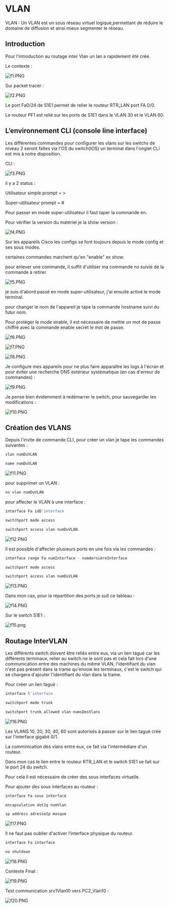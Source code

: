 #  VLAN

VLAN : Un VLAN est un sous réseau  virtuel logique,permettant de réduire le domaine de diffusion et ainsi mieux segmenter le réseau.

## Introduction 

Pour l'introduction au routage inter Vlan un lan a rapidement été crée.

Le contexte :

![f1.PNG](f1.PNG)

Sur packet tracer :

![f2.PNG](f2.PNG)

Le port Fa0/24 de S1E1 permet de relier le routeur RTR_LAN port FA 0/0.

Le routeur PF1 est relié sur les ports de S1E1 dans le VLAN 30 et le VLAN 60.

## L’environnement CLI (console line interface)

Les différentes commandes pour configurer les vlans sur les switchs de niveau 2 seront faîtes via l'OS du switch(IOS) un terminal dans l'onglet CLI est mis à notre disposition.

CLI :

![f3.PNG](f3.PNG)

il y a 2 status :

Utilisateur simple prompt = > 

Super-utilisateur prompt = #

Pour passer en mode super-utilisateur il faut taper la commande en.

Pour vérifier la version du matériel je la show version :

![f4.PNG](f4.PNG)


Sur les appareils Cisco les configs se font toujours depuis le mode config et ses sous modes.

certaines commandes marchent qu'en "enable" ex show.

pour enlever une commande, il suffit d'utiliser ma commande no suivie de la commande à retirer.



![f5.PNG](f5.PNG)

je suis d'abord passé en mode super-utilisateur, j'ai ensuite activé le mode terminal.

pour changer le nom de l'appareil je tape la commande hostname suivi du futur nom.

Pour protéger le mode enable, il est nécessaire de mettre un mot de passe chiffré avec la commande enable secret le mot de passe.

![f6.PNG](f6.PNG)

![f7.PNG](f7.PNG)

![f8.PNG](f8.PNG)

Je configure mes appareils pour ne plus faire apparaître les logs à l'écran et pour éviter une recherche DNS extérieur systématique (en cas d'erreur de commandes) :

![f9.PNG](f9.PNG)

Je pense bien évidemment à redémarrer le switch, pour sauvegarder les modifications :

![f10.PNG](f10.PNG)

## Création des VLANS

Depuis l'invite de commande CLI, pour créer un vlan je tape les commandes suivantes :

```sh
vlan numDuVLAN
```

```sh
name nomDuVLAN
```

![f11.PNG](f11.PNG)

pour supprimer un VLAN :

```sh
no vlan numDuVLAN
```

pour affecter le VLAN à une interface :

```sh
interface Fa idD'interface
```

```sh
switchport mode access 
```

```sh
switchport access vlan numDuVLAN 
```

![f12.PNG](f12.PNG)

Il est possible d'affecter plusieurs ports en une fois via les commandes :

```sh
interface range Fa numInterface - numdernièreInterface
```
```sh
switchport mode access 
```

```sh
switchport access vlan numDuVLAN 
```

![f13.PNG](f13.PNG)

Dans mon cas, pour la répartition des ports je suit ce tableau :

![f14.PNG](f14.PNG)

Sur le switch S1E1 :

![f15.png](f15.png)


## Routage InterVLAN

Les différents switch doivent être reliés entre eux, via un lien tagué car les différents terminaux, relier au switch ne le sont pas et cela fait lors d'une communication entre des machines du même VLAN,  l'identifiant du vlan n'est pas présent dans la trame qu'envoie les terminaux, c'est le switch qui se chargera  d'ajouter l'identifiant du vlan dans la trame. 

Pour créer un lien tagué :

```sh
interface l'interface
```
```sh
switchport mode trunk
```

```sh
switchport trunk allowed vlan numsDesVlans
```

![f16.PNG](f16.PNG)

Les VLANS 10, 20, 30, 40, 60 sont autorisés à passer sur le lien tagué crée sur l'interface gigabit 0/1.

La comminication des vlans entre eux, ce fait via l'intermédiare d'un routeur.

Dans mon cas le lien entre le routeur RTR_LAN et le switch S1E1 se fait sur le port 24 du switch.

Pour cela il est nécessaire de créer des sous interfaces virtuelle.

Pour ajouter des sous interfaces au routeur :

```sh
interface Fa sous interface
```

```sh
encapsulation dot1q numVlan
```
```sh
ip address adresseIp masque
```
![f17.PNG](f17.PNG)


Il ne faut pas oublier d'activer l’interface physique du routeur.

```sh
interface Fa interface
```

```sh
no shutdown
```

![f18.PNG](f18.PNG)

Contexte Final :

![f19.PNG](f19.PNG)

Test communication srv1Vlan10 vers PC2_Vlan10 :

![f20.PNG](f20.PNG)
